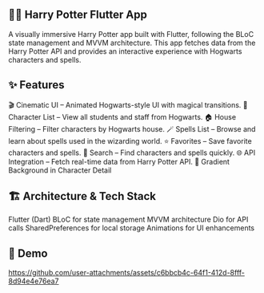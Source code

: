 ## 🧙‍♂️ Harry Potter Flutter App
A visually immersive Harry Potter app built with Flutter, following the BLoC state management and MVVM architecture. This app fetches data from the Harry Potter API and provides an interactive experience with Hogwarts characters and spells.

## ✨ Features
🎬 Cinematic UI – Animated Hogwarts-style UI with magical transitions.
📜 Character List – View all students and staff from Hogwarts.
🏠 House Filtering – Filter characters by Hogwarts house.
🪄 Spells List – Browse and learn about spells used in the wizarding world.
⭐ Favorites – Save favorite characters and spells.
🔎 Search – Find characters and spells quickly.
🌐 API Integration – Fetch real-time data from Harry Potter API.
🎨 Gradient Background in Character Detail

## 🏗 Architecture & Tech Stack
Flutter (Dart)
BLoC for state management
MVVM architecture
Dio for API calls
SharedPreferences for local storage
Animations for UI enhancements

## 🎥 Demo



https://github.com/user-attachments/assets/c6bbcb4c-64f1-412d-8fff-8d94e4e76ea7
